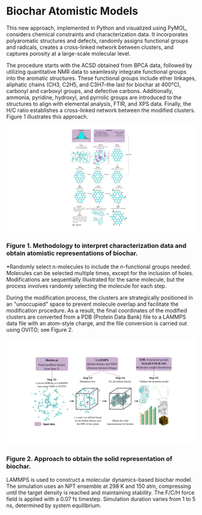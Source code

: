 # Biochar Atomistic Models
This new approach, implemented in Python and visualized using PyMOL, considers chemical constraints and characterization data. It incorporates polyaromatic structures and defects, randomly assigns functional groups and radicals, creates a cross-linked network between clusters, and captures porosity at a large-scale molecular level. 

The procedure starts with the ACSD obtained from BPCA data, followed by utilizing quantitative NMR data to seamlessly integrate functional groups into the aromatic structures. These functional groups include ether linkages, aliphatic chains (CH3, C2H5, and C3H7–the last for biochar at 400°C), carbonyl and carboxyl groups, and defective carbons. Additionally, ammonia, pyridine, hydroxyl, and pyrrolic groups are introduced to the structures to align with elemental analysis, FTIR, and XPS data. Finally, the H/C ratio establishes a cross-linked network between the modified clusters. Figure 1 illustrates this approach.

![plot](./Figures/1.png)
### Figure 1. Methodology to interpret characterization data and obtain atomistic representations of biochar. 
*Randomly select n-molecules to include the n-functional groups needed. Molecules can be selected multiple times, except for the inclusion of holes. 
Modifications are sequentially illustrated for the same molecule, but the process involves randomly selecting the molecule for each step. 

During the modification process, the clusters are strategically positioned in an "unoccupied" space to prevent molecule overlap and facilitate the modification procedure. As a result, the final coordinates of the modified clusters are converted from a PDB (Protein Data Bank) file to a LAMMPS data file with an atom-style charge, and the file conversion is carried out using OVITO; see Figure 2. 

![plot](./Figures/2.png)
### Figure 2. Approach to obtain the solid representation of biochar. 

LAMMPS is used to construct a molecular dynamics-based biochar model. The simulation uses an NPT ensemble at 298 K and 150 atm, compressing until the target density is reached and maintaining stability. The F/C/H force field is applied with a 0.07 fs timestep. Simulation duration varies from 1 to 5 ns, determined by system equilibrium.
